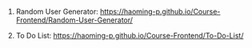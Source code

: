 1. Random User Generator:
   https://haoming-p.github.io/Course-Frontend/Random-User-Generator/
   
2. To Do List:
   https://haoming-p.github.io/Course-Frontend/To-Do-List/
